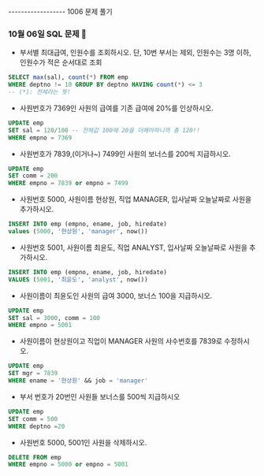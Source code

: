 ------------------ 1006 문제 풀기
### 10월 06일 SQL 문제 👼

- 부서별 최대급여, 인원수를 조회하시오. 단, 10번 부서는 제외, 인원수는 3명 이하, 인원수가 적은 순서대로 조회
```sql
SELECT max(sal), count(*) FROM emp 
WHERE deptno != 10 GROUP BY deptno HAVING count(*) <= 3 
-- (*): 전체라는 뜻!
```
- 사원번호가 7369인 사원의 급여를 기존 급여에 20%를 인상하시오.
```sql
UPDATE emp 
SET sal = 120/100 -- 전체값 100에 20을 더해야하니까 총 120!!
WHERE empno = 7369
```
- 사원번호가 7839,(이거나~) 7499인 사원의 보너스를 200씩 지급하시오.
```sql
UPDATE emp
SET comm = 200
WHERE empno = 7839 or empno = 7499
```
- 사원번호 5000, 사원이름 현상원, 직업 MANAGER, 입사날짜 오늘날짜로 사원을 추가하시오.
```sql
INSERT INTO emp (empno, ename, job, hiredate)
values (5000, '현상원', 'manager', now())
```
- 사원번호 5001, 사원이름 최윤도, 직업 ANALYST, 입사날짜 오늘날짜로 사원을 추가하시오.
```sql
INSERT INTO emp (empno, ename, job, hiredate)
VALUES (5001, '최윤도', 'analyst', now())
```
- 사원이름이 최윤도인 사원의 급여 3000, 보너스 100을 지급하시오.
```sql
UPDATE emp
SET sal = 3000, comm = 100
WHERE empno = 5001
```
- 사원이름이 현상원이고 직업이 MANAGER 사원의 사수번호를 7839로 수정하시오.

```sql
UPDATE emp
SET mgr = 7839
WHERE ename = '현상원' && job = 'manager'
```
- 부서 번호가 20번인 사원들 보너스를 500씩 지급하시오
```sql
UPDATE emp
SET comm = 500
WHERE deptno =20
```
- 사원번호 5000, 5001인 사원을 삭제하시오.
```sql
DELETE FROM emp
WHERE empno = 5000 or empno = 5001
```